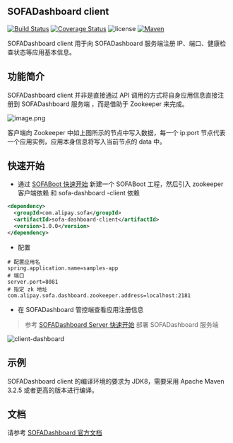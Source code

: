 ## SOFADashboard client

[![Build Status](https://travis-ci.org/sofastack/sofa-dashboard-client.svg?branch=master)](https://travis-ci.com/sofastack/sofa-dashboard-client/builds/)
[![Coverage Status](https://coveralls.io/repos/github/sofastack/sofa-dashboard-client/badge.svg?branch=master)](https://coveralls.io/github/sofastack/sofa-dashboard-client?branch=master)
![license](https://img.shields.io/badge/license-Apache--2.0-green.svg)
[![Maven](https://img.shields.io/github/release/sofastack/sofa-dashboard-client.svg)](https://github.com/sofastack/sofa-dashboard-client/releases)

SOFADashboard client 用于向 SOFADashboard 服务端注册 IP、端口、健康检查状态等应用基本信息。

## 功能简介

SOFADashboard client 并非是直接通过 API 调用的方式将自身应用信息直接注册到 SOFADashboard 服务端 ，而是借助于 Zookeeper 来完成。

![image.png](https://gw.alipayobjects.com/mdn/sofastack/afts/img/A*n7ntQ7-iWMkAAAAAAAAAAABjARQnAQ)

客户端向 Zookeeper 中如上图所示的节点中写入数据，每一个 ip:port 节点代表一个应用实例，应用本身信息将写入当前节点的 data 中。

## 快速开始

* 通过 [SOFABoot 快速开始](https://www.sofastack.tech/sofa-boot/docs/QuickStart) 新建一个 SOFABoot 工程，然后引入 zookeeper 客户端依赖 和 sofa-dashboard -client 依赖

```xml
<dependency>
  <groupId>com.alipay.sofa</groupId>
  <artifactId>sofa-dashboard-client</artifactId>
  <version>1.0.0</version>
</dependency>
```

* 配置
```properties
# 配置应用名
spring.application.name=samples-app
# 端口
server.port=8081
# 指定 zk 地址
com.alipay.sofa.dashboard.zookeeper.address=localhost:2181
```
* 在 SOFADashboard 管控端查看应用注册信息

> 参考 [SOFADashboard Server 快速开始](https://www.sofastack.tech/sofa-dashboard/docs/QuickStart) 部署 SOFADashboard 服务端

![client-dashboard](https://gw.alipayobjects.com/mdn/sofastack/afts/img/A*fEkBTJtcMzsAAAAAAAAAAABjARQnAQ)


## 示例

SOFADashboard client 的编译环境的要求为 JDK8，需要采用 Apache Maven 3.2.5 或者更高的版本进行编译。

## 文档

请参考 [SOFADashboard 官方文档](https://www.sofastack.tech/sofa-dashboard/docs/Home)
